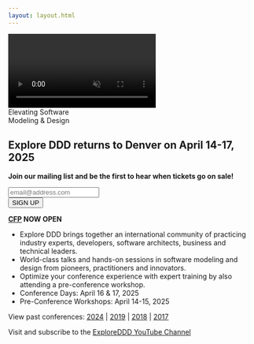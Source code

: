 ```yaml
---
layout: layout.html
---
```

<div class="container-fluid homepage--hero-video-container">
    <video loop muted autoplay class="video-item">
        <source src="video/background-video.webm" type="video/webm">
        <source src="video/background-video.mp4" type="video/mp4">
        <source src="video/background-video.ogv" type="video/ogg">
    </video>
    <div class="video-overlay">
        <div class="homepage--big-text">
            <div class="big-text">Elevating Software<br>Modeling &amp; Design</div>
        </div>
    </div>
</div>
<!--<section class="slider">
  <div class="flexslider">
    <ul class="slides">
        <li class="slide picture-5"></li>
        <li class="slide picture-2"></li>
        <li class="slide picture-1"></li>
        <li class="slide picture-3"></li>
        <li class="slide picture-4"></li>
        <li class="slide picture-6"></li>
        <li class="slide picture-7"></li>
    </ul>
  </div>
  <div class="custom-navigation-container">
  <div class="custom-navigation">
    <a class="arrow left"><img src="img/slider-arrow-left.svg" /></a>
    <a class="arrow right"><img src="img/slider-arrow-right.svg" /></a>
  </div>
  </div>
</section> -->
<!-- Begin MailChimp Signup Form -->
<div class="row newsletter-signup">
	<div class="col-xs-12">
		<style type="text/css">
			#mc_embed_signup {}
			/* Add your own MailChimp form style overrides in your site stylesheet or in this style block.
			   We recommend moving this block and the preceding CSS link to the HEAD of your HTML file. */
		</style>
		<script type='text/javascript' src='//s3.amazonaws.com/downloads.mailchimp.com/js/mc-validate.js'></script>
		<script type='text/javascript'>(function ($) { window.fnames = new Array(); window.ftypes = new Array(); fnames[1] = 'FNAME'; ftypes[1] = 'text'; fnames[2] = 'LNAME'; ftypes[2] = 'text'; fnames[0] = 'EMAIL'; ftypes[0] = 'email'; }(jQuery)); var $mcj = jQuery.noConflict(true);</script>
	</div> <!-- col-xs-2 -->
</div> <!-- row -->
</div> <!-- col-xs-12 -->
</div> <!-- row footer newsletter signup -->
<!--End mc_embed_signup-->
<div class="container homepage--intro-text">
    <div class="row">
        <h2 class="text-center">Explore DDD returns to Denver on April 14-17, 2025</h2>
        <p class="text-center"><strong>Join our mailing list and be the first to hear when tickets go on sale!</strong></p>
    </div>
</div>
<!-- Begin MailChimp Signup Form -->
<div class="row newsletter-signup">
	<div class="col-xs-12">
		<style type="text/css">
			#mc_embed_signup {}
			/* Add your own MailChimp form style overrides in your site stylesheet or in this style block.
			   We recommend moving this block and the preceding CSS link to the HEAD of your HTML file. */
		</style>
		<div id="mc_embed_signup">
			<form action="//exploreddd.us10.list-manage.com/subscribe/post?u=02e9770492ac1e4d472b7e3c6&amp;id=500ef72890" method="post" id="mc-embedded-subscribe-form" name="mc-embedded-subscribe-form" class="validate" target="_blank" novalidate>
				<div id="mc_embed_signup_scroll">
					<div class="row">
						<div class="col-sm-8 col-sm-offset-2 email-row">
							<div class="mc-field-group">
								<input type="email" placeholder="email@address.com" name="EMAIL" class="required email" id="mce-EMAIL">
							</div>
							<div id="mce-responses" class="clear">
								<div class="response" id="mce-error-response" style="display:none"></div>
								<div class="response" id="mce-success-response" style="display:none"></div>
							</div>
							<!-- real people should not fill this in and expect good things - do not remove this or risk form bot signups-->
							<div style="position: absolute; left: -5000px;" aria-hidden="true"><input type="text" name="b_02e9770492ac1e4d472b7e3c6_500ef72890" tabindex="-1" value=""></div>
							<div class="clear"><input type="submit" value="SIGN UP" name="subscribe" id="mc-embedded-subscribe"></div>
						</div>
			</form>
		</div>
		<script type='text/javascript' src='//s3.amazonaws.com/downloads.mailchimp.com/js/mc-validate.js'></script>
		<script type='text/javascript'>(function ($) { window.fnames = new Array(); window.ftypes = new Array(); fnames[1] = 'FNAME'; ftypes[1] = 'text'; fnames[2] = 'LNAME'; ftypes[2] = 'text'; fnames[0] = 'EMAIL'; ftypes[0] = 'email'; }(jQuery)); var $mcj = jQuery.noConflict(true);</script>
	</div> <!-- col-xs-2 -->
</div> <!-- row -->
</div> <!-- col-xs-12 -->
</div> <!-- row footer newsletter signup -->
<!--End mc_embed_signup-->
<div class="container homepage--intro-text">
    <div class="row">
        <p class="text-center"><strong><a href="cfp/">CFP</a> NOW OPEN</strong></p>
        <p>
            <ul>
                <li>Explore DDD brings together an international community of practicing industry experts, developers, software architects, business and technical leaders.</li>
                <li>World-class talks and hands-on sessions in software modeling and design from pioneers, practitioners and innovators.</li>
                <li>Optimize your conference experience with expert training by also attending a pre-conference workshop.</li>
                <li>Conference Days:  April 16 & 17, 2025</li>
                <li>Pre-Conference Workshops:  April 14-15, 2025</li>
	    </ul>
        </p>
        </div>
    </div>
</div>
<div class="container homepage--intro-videos">
    <div class="row">
        <div id="player"></div>
            <!-- Load the YouTube IFrame Player API -->
            <script src="https://www.youtube.com/iframe_api"></script>
            <!-- Include the JavaScript file -->
            <script src="js/youtube.js"></script>
            <!--<p><a href="https://www.youtube.com/playlist?list=PLC63ae3uCHHb0Ck39g6Cs2mBQwknPsyUg">View 2024 Session Videos</a></p>-->
        </div>
</div>
<div class="container section speakers">
<p></p></div>
<div class="container">
    <div class="row">
        <p class="text-center">View past conferences: <a href="./2024">2024</a> &#124; <a href="./2019">2019</a> &#124; <a href="./2018">2018</a> &#124; <a href="./2017">2017</a></p>
        <p class="text-center">Visit and subscribe to the <a href="https://www.youtube.com/exploreddd">ExploreDDD YouTube Channel</a></p>
    </div>
</div>
    </div>
</div>
